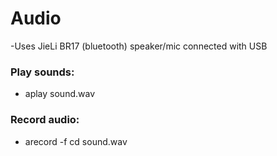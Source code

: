 # Audio
-Uses JieLi BR17 (bluetooth) speaker/mic connected with USB

### Play sounds:
- aplay sound.wav

### Record audio:
- arecord -f cd sound.wav